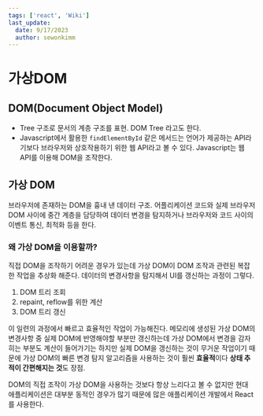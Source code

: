 ```yaml
---
tags: ['react', 'Wiki']
last_update:
  date: 9/17/2023
  author: sewonkimm
---
```


# 가상DOM


## DOM(Document Object Model)

- Tree 구조로 문서의 계층 구조를 표현. DOM Tree 라고도 한다.
- Javascript에서 활용한 `findElementById` 같은 메서드는 언어가 제공하는 API라기보다 브라우저와 상호작용하기 위한 웹 API라고 볼 수 있다. Javascript는 웹 API를 이용해 DOM을 조작한다.

## 가상 DOM

브라우저에 존재하는 DOM을 흉내 낸 데이터 구조. 어플리케이션 코드와 실제 브라우저 DOM 사이에 중간 계층을 담당하여 데이터 변경을 탐지하거나 브라우저와 코드 사이의 이벤트 통신, 최적화 등을 한다.

### 왜 가상 DOM을 이용할까?

직접 DOM을 조작하기 어려운 경우가 있는데 가상 DOM이 DOM 조작과 관련된 복잡한 작업을 추상화 해준다. 데이터의 변경사항을 탐지해서 UI를 갱신하는 과정이 그렇다.

1. DOM 트리 조회
2. repaint, reflow를 위한 계산
3. DOM 트리 갱신

이 일련의 과정에서 빠르고 효율적인 작업이 가능해진다. 메모리에 생성된 가상 DOM의 변경사항 중 실제 DOM에 반영해야할 부분만 갱신하는데 가상 DOM에서 변경을 감자히는 부분도 계산이 들어가기는 하지만 실제 DOM을 갱신하는 것이 무거운 작업이기 때문에 가상 DOM의 빠른 변경 탐지 알고리즘을 사용하는 것이 훨씬 **효율적**이다 **상태 추적이 간편해지는 것**도 장점.

DOM의 직접 조작이 가상 DOM을 사용하는 것보다 항상 느리다고 볼 수 없지만 현대 애플리케이션은 대부분 동적인 경우가 많기 때문에 많은 애플리케이션 개발에서 React를 사용한다.


